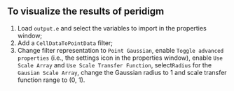 ## To visualize the results of peridigm

1. Load ``output.e`` and select the variables to import in the properties window;
2. Add a ``CellDataToPointData`` filter;
3. Change filter representation to ``Point Gaussian``, enable ``Toggle advanced properties`` (i.e., the settings icon in the properties window), enable ``Use Scale Array`` and ``Use Scale Transfer Function``, select``Radius`` for the ``Gausian Scale Array``, change the Gaussian radius to 1 and scale transfer function range to (0, 1).
